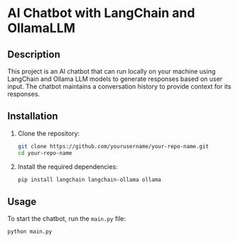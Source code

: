 # AI Chatbot with LangChain and OllamaLLM

## Description
This project is an AI chatbot that can run locally on your machine using LangChain and Ollama LLM models to generate responses based on user input. The chatbot maintains a conversation history to provide context for its responses.

## Installation
1. Clone the repository:
    ```sh
    git clone https://github.com/yourusername/your-repo-name.git
    cd your-repo-name
    ```

2. Install the required dependencies:
    ```sh
    pip install langchain langchain-ollama ollama
    ```

## Usage
To start the chatbot, run the `main.py` file:
```sh
python main.py
